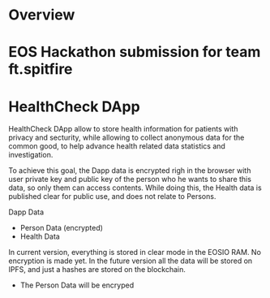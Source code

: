 # Overview
# EOS Hackathon submission for team ft.spitfire
# HealthCheck DApp

HealthCheck DApp allow to store health information for patients with privacy and secturity, while allowing to collect anonymous data for the common good, to help advance health related data statistics and investigation.

To achieve this goal, the Dapp data is encrypted righ in the browser with user private key and public key of the person who he wants to share this data, so only them can access contents.
While doing this, the Health data is published clear for public use, and does not relate to Persons.

 Dapp Data
  - Person Data (encrypted)
  - Health Data

In current version, everything is stored in clear mode in the EOSIO RAM. No encryption is made yet.
In the future version all the data will be stored on IPFS, and just a hashes are stored on the blockchain.
 - The Person Data will be encryped



